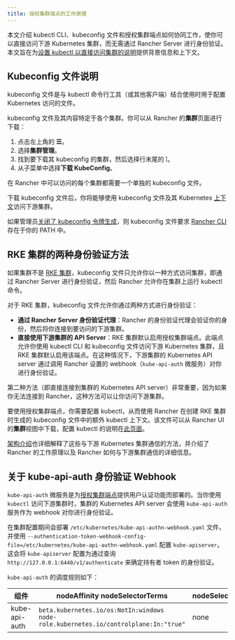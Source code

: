 ```yaml
---
title: 授权集群端点的工作原理
---
```


本文介绍 kubectl CLI、kubeconfig 文件和授权集群端点如何协同工作，使你可以直接访问下游 Kubernetes 集群，而无需通过 Rancher Server 进行身份验证。本文旨在为[设置 kubectl 以直接访问集群的说明](use-kubectl-and-kubeconfig.md#直接使用下游集群进行身份验证)提供背景信息和上下文。

## Kubeconfig 文件说明

kubeconfig 文件是与 kubectl 命令行工具（或其他客户端）结合使用时用于配置 Kubernetes 访问的文件。

kubeconfig 文件及其内容特定于各个集群。你可以从 Rancher 的**集群**页面进行下载：

1. 点击左上角的 **☰**。
1. 选择**集群管理**。
1. 找到要下载其 kubeconfig 的集群，然后选择行末尾的 **⁝**。
1. 从子菜单中选择**下载 KubeConfig**。

在 Rancher 中可以访问的每个集群都需要一个单独的 kubeconfig 文件。

下载 kubeconfig 文件后，你将能够使用 kubeconfig 文件及其 Kubernetes [上下文](https://kubernetes.io/docs/reference/kubectl/cheatsheet/#kubectl-context-and-configuration)访问下游集群。

如果管理员[关闭了 kubeconfig 令牌生成](../../../../api/api-tokens.md#在生成的-kubeconfig-中禁用令牌)，则 kubeconfig 文件要求 [Rancher CLI](./authorized-cluster-endpoint.md) 存在于你的 PATH 中。

## RKE 集群的两种身份验证方法

如果集群不是 [RKE 集群](../../launch-kubernetes-with-rancher/launch-kubernetes-with-rancher.md)，kubeconfig 文件只允许你以一种方式访问​​集群，即通过 Rancher Server 进行身份验证，然后 Rancher 允许你在集群上运行 kubectl 命令。

对于 RKE 集群，kubeconfig 文件允许你通过两种方式进行身份验证：

- **通过 Rancher Server 身份验证代理**：Rancher 的身份验证代理会验证你的身份，然后将你连接到要访问的下游集群。
- **直接使用下游集群的 API Server**：RKE 集群默认启用授权集群端点。此端点允许你使用 kubectl CLI 和 kubeconfig 文件访问下游 Kubernetes 集群，且 RKE 集群默认启用该端点。在这种情况下，下游集群的 Kubernetes API server 通过调用 Rancher 设置的 webhook（`kube-api-auth` 微服务）对你进行身份验证。

第二种方法（即直接连接到集群的 Kubernetes API server）非常重要，因为如果你无法连接到 Rancher，这种方法可以让你访问下游集群。

要使用授权集群端点，你需要配置 kubectl，从而使用 Rancher 在创建 RKE 集群时生成的 kubeconfig 文件中的额外 kubectl 上下文。该文件可以从 Rancher UI 的**集群**视图中下载，配置 kubectl 的说明在[此页面](use-kubectl-and-kubeconfig.md#直接使用下游集群进行身份验证)。

[架构介绍](../../../../reference-guides/rancher-manager-architecture/communicating-with-downstream-user-clusters.md)也详细解释了这些与下游 Kubernetes 集群通信的方法，并介绍了 Rancher 的工作原理以及 Rancher 如何与下游集群通信的详细信息。

## 关于 kube-api-auth 身份验证 Webhook

`kube-api-auth` 微服务是为[授权集群端点](../../../../reference-guides/rancher-manager-architecture/communicating-with-downstream-user-clusters.md#4-授权集群端点)提供用户认证功能而部署的。当你使用 `kubectl` 访问下游集群时，集群的 Kubernetes API server 会使用 `kube-api-auth` 服务作为 webhook 对你进行身份验证。

在集群配置期间会部署 `/etc/kubernetes/kube-api-authn-webhook.yaml` 文件，并使用 `--authentication-token-webhook-config-file=/etc/kubernetes/kube-api-authn-webhook.yaml` 配置 `kube-apiserver`。这会将 `kube-apiserver` 配置为通过查询 `http://127.0.0.1:6440/v1/authenticate` 来确定持有者 token 的身份验证。

`kube-api-auth` 的调度规则如下：

| 组件 | nodeAffinity nodeSelectorTerms | nodeSelector | 容忍度 |
| -------------------- | ------------------------------------------ | ------------ | ------------------------------------------------------------------------------ |
| kube-api-auth | `beta.kubernetes.io/os:NotIn:windows`<br/>`node-role.kubernetes.io/controlplane:In:"true"` | none | `operator:Exists` |
